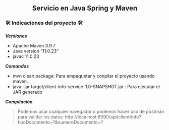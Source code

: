 <h2 align="center">
  Servicio en Java Spring y Maven
</h2>

<h3> 🛠️ Indicaciones del proyecto 🛠️ </h3>

***Versiones***

- Apache Maven 3.9.7
- Java version "11.0.23"
- javac 11.0.23

***Comandos***
>
- mvn clean package: Para empaquetar y conpilar el proyecto usando maven.
- java -jar target/client-info-service-1.0-SNAPSHOT.jar : Para ejecutar el JAR generado

***Compilación***
> Podemos usar cualquier navegador o podemos hacer uso de postman para validar los datos: http://localhost:8090/api/client/info?tipoDocumento=?&numeroDocumento=?
